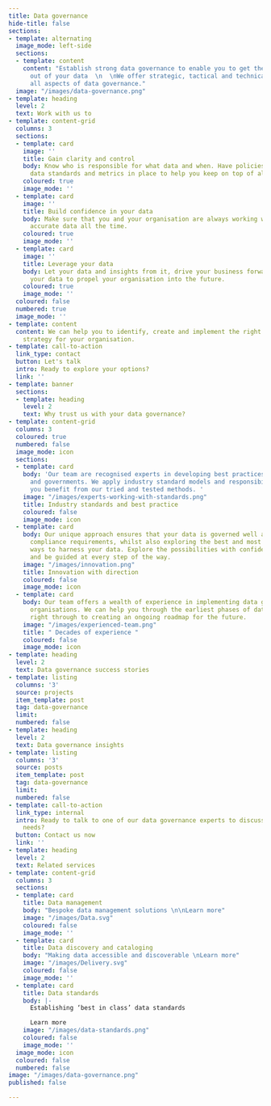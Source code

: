 ```yaml
---
title: Data governance
hide-title: false
sections:
- template: alternating
  image_mode: left-side
  sections:
  - template: content
    content: "Establish strong data governance to enable you to get the best value
      out of your data  \n  \nWe offer strategic, tactical and technical support around
      all aspects of data governance."
  image: "/images/data-governance.png"
- template: heading
  level: 2
  text: Work with us to
- template: content-grid
  columns: 3
  sections:
  - template: card
    image: ''
    title: Gain clarity and control
    body: Know who is responsible for what data and when. Have policies, processes,
      data standards and metrics in place to help you keep on top of all your data.
    coloured: true
    image_mode: ''
  - template: card
    image: ''
    title: Build confidence in your data
    body: Make sure that you and your organisation are always working with high quality,
      accurate data all the time.
    coloured: true
    image_mode: ''
  - template: card
    image: ''
    title: Leverage your data
    body: Let your data and insights from it, drive your business forwards. Trust
      your data to propel your organisation into the future.
    coloured: true
    image_mode: ''
  coloured: false
  numbered: true
  image_mode: ''
- template: content
  content: We can help you to identify, create and implement the right data governance
    strategy for your organisation.
- template: call-to-action
  link_type: contact
  button: Let's talk
  intro: Ready to explore your options?
  link: ''
- template: banner
  sections:
  - template: heading
    level: 2
    text: Why trust us with your data governance?
- template: content-grid
  columns: 3
  coloured: true
  numbered: false
  image_mode: icon
  sections:
  - template: card
    body: 'Our team are recognised experts in developing best practices for companies
      and governments. We apply industry standard models and responsibilities so that
      you benefit from our tried and tested methods. '
    image: "/images/experts-working-with-standards.png"
    title: Industry standards and best practice
    coloured: false
    image_mode: icon
  - template: card
    body: Our unique approach ensures that your data is governed well and meets all
      compliance requirements, whilst also exploring the best and most innovative
      ways to harness your data. Explore the possibilities with confidence and control,
      and be guided at every step of the way.
    image: "/images/innovation.png"
    title: Innovation with direction
    coloured: false
    image_mode: icon
  - template: card
    body: Our team offers a wealth of experience in implementing data governance across
      organisations. We can help you through the earliest phases of data governance,
      right through to creating an ongoing roadmap for the future.
    image: "/images/experienced-team.png"
    title: " Decades of experience "
    coloured: false
    image_mode: icon
- template: heading
  level: 2
  text: Data governance success stories
- template: listing
  columns: '3'
  source: projects
  item_template: post
  tag: data-governance
  limit: 
  numbered: false
- template: heading
  level: 2
  text: Data governance insights
- template: listing
  columns: '3'
  source: posts
  item_template: post
  tag: data-governance
  limit: 
  numbered: false
- template: call-to-action
  link_type: internal
  intro: Ready to talk to one of our data governance experts to discuss your specific
    needs?
  button: Contact us now
  link: ''
- template: heading
  level: 2
  text: Related services
- template: content-grid
  columns: 3
  sections:
  - template: card
    title: Data management
    body: "Bespoke data management solutions \n\nLearn more"
    image: "/images/Data.svg"
    coloured: false
    image_mode: ''
  - template: card
    title: Data discovery and cataloging
    body: "Making data accessible and discoverable \nLearn more"
    image: "/images/Delivery.svg"
    coloured: false
    image_mode: ''
  - template: card
    title: Data standards
    body: |-
      Establishing ‘best in class’ data standards

      Learn more
    image: "/images/data-standards.png"
    coloured: false
    image_mode: ''
  image_mode: icon
  coloured: false
  numbered: false
image: "/images/data-governance.png"
published: false

---
```

